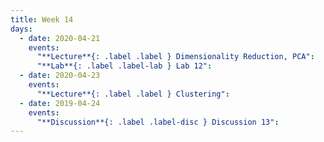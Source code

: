 ```yaml
---
title: Week 14
days:
  - date: 2020-04-21
    events:
      "**Lecture**{: .label .label } Dimensionality Reduction, PCA":
      "**Lab**{: .label .label-lab } Lab 12":
  - date: 2020-04-23
    events:
      "**Lecture**{: .label .label } Clustering":
  - date: 2019-04-24
    events:
      "**Discussion**{: .label .label-disc } Discussion 13":
---
```

